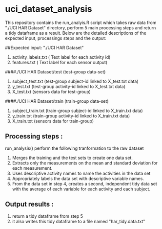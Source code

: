 # uci_dataset_analysis

This repository contains the run_analyis.R script which takes raw data 
from "./UCI HAR Dataset" directory, perform 5 main processing steps and return
a tidy dataframe as a result.  Below are the detailed descriptions of the expected
input, processings steps and the output:

##Expected input: "./UCI HAR Dataset"
1. activity_labels.txt ( Text label for each activity id)
2. features.txt ( Text label for each sensor output)

####./UCI HAR Dataset/test (test-group data-set)
1. subject_test.txt (test-group subject-id linked to X_test.txt data)
2. y_test.txt (test-group activity-id linked to X_test.txt data)
3. X_test.txt (sensors data for test-group)

####./UCI HAR Dataset/train (train-group data-set)
1. subject_train.txt (train-group subject-id linked to X_train.txt data)
2. y_train.txt (train-group activity-id linked to X_train.txt data)
3. X_train.txt (sensors data for train-group)

## Processing steps : 

run_analysis() perform the following tranformation to the raw dataset

1. Merges the training and the test sets to create one data set.
2. Extracts only the measurements on the mean and standard deviation for 
   each measurement. 
3. Uses descriptive activity names to name the activities in the data set
4. Appropriately labels the data set with descriptive variable names. 
5. From the data set in step 4, creates a second, independent tidy data 
   set with the average of each variable for each activity and each subject.

## Output results : 

1. return a tidy dataframe from step 5
2. it also writes this tidy dataframe to a file named "har_tidy.data.txt"

